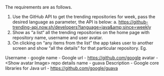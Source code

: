 The requirements are as follows.
1. Use the GitHub API to get the trending repositories for week, pass the desired
language as parameter, the API is below:
a. https://github-trending-api.now.sh/developers?language=java&amp;since=weekly
2. Show as “a list“ all the trending repositories on the home page with repository
name, username and user avatar.
3. On clicking on “any items from the list” the app takes user to another screen and
show “all the details” for that particular repository. Eg.

Username - google
name - Google
url - https://github.com/google
avatar - &lt;Show avatar Image&gt;
repo details
name - guava
Description - Google core libraries for Java
url - https://github.com/google/guava

